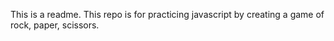 This is a readme.
This repo is for practicing javascript by creating a game of rock, paper, scissors.
